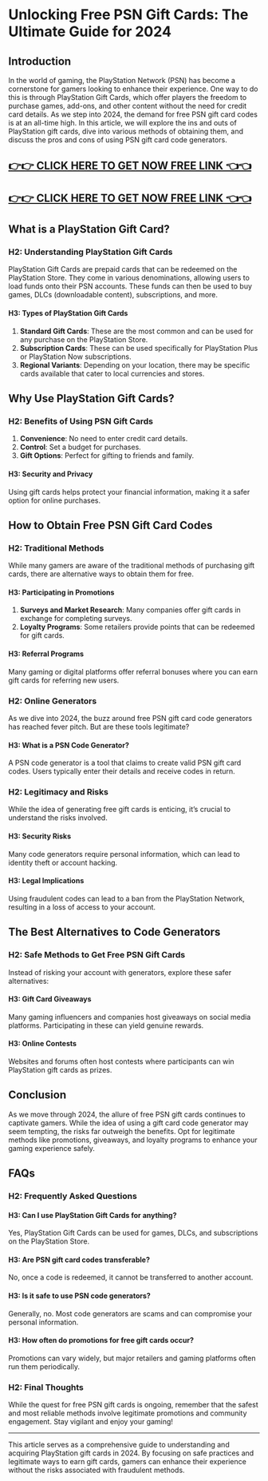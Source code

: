 # Unlocking Free PSN Gift Cards: The Ultimate Guide for 2024

## Introduction

In the world of gaming, the PlayStation Network (PSN) has become a cornerstone for gamers looking to enhance their experience. One way to do this is through PlayStation Gift Cards, which offer players the freedom to purchase games, add-ons, and other content without the need for credit card details. As we step into 2024, the demand for free PSN gift card codes is at an all-time high. In this article, we will explore the ins and outs of PlayStation gift cards, dive into various methods of obtaining them, and discuss the pros and cons of using PSN gift card code generators. 

[👉👉 CLICK HERE TO GET NOW FREE LINK 👈👈](https://todaylink.site/freegiftcard/)
-
[👉👉 CLICK HERE TO GET NOW FREE LINK 👈👈](https://todaylink.site/freegiftcard/)
-
## What is a PlayStation Gift Card?

### H2: Understanding PlayStation Gift Cards

PlayStation Gift Cards are prepaid cards that can be redeemed on the PlayStation Store. They come in various denominations, allowing users to load funds onto their PSN accounts. These funds can then be used to buy games, DLCs (downloadable content), subscriptions, and more. 

#### H3: Types of PlayStation Gift Cards

1. **Standard Gift Cards**: These are the most common and can be used for any purchase on the PlayStation Store.
2. **Subscription Cards**: These can be used specifically for PlayStation Plus or PlayStation Now subscriptions.
3. **Regional Variants**: Depending on your location, there may be specific cards available that cater to local currencies and stores.

## Why Use PlayStation Gift Cards?

### H2: Benefits of Using PSN Gift Cards

1. **Convenience**: No need to enter credit card details.
2. **Control**: Set a budget for purchases.
3. **Gift Options**: Perfect for gifting to friends and family.

#### H3: Security and Privacy

Using gift cards helps protect your financial information, making it a safer option for online purchases.

## How to Obtain Free PSN Gift Card Codes

### H2: Traditional Methods

While many gamers are aware of the traditional methods of purchasing gift cards, there are alternative ways to obtain them for free. 

#### H3: Participating in Promotions

1. **Surveys and Market Research**: Many companies offer gift cards in exchange for completing surveys.
2. **Loyalty Programs**: Some retailers provide points that can be redeemed for gift cards.

#### H3: Referral Programs

Many gaming or digital platforms offer referral bonuses where you can earn gift cards for referring new users.

### H2: Online Generators

As we dive into 2024, the buzz around free PSN gift card code generators has reached fever pitch. But are these tools legitimate? 

#### H3: What is a PSN Code Generator?

A PSN code generator is a tool that claims to create valid PSN gift card codes. Users typically enter their details and receive codes in return.

### H2: Legitimacy and Risks

While the idea of generating free gift cards is enticing, it’s crucial to understand the risks involved.

#### H3: Security Risks

Many code generators require personal information, which can lead to identity theft or account hacking.

#### H3: Legal Implications

Using fraudulent codes can lead to a ban from the PlayStation Network, resulting in a loss of access to your account.

## The Best Alternatives to Code Generators

### H2: Safe Methods to Get Free PSN Gift Cards

Instead of risking your account with generators, explore these safer alternatives:

#### H3: Gift Card Giveaways

Many gaming influencers and companies host giveaways on social media platforms. Participating in these can yield genuine rewards.

#### H3: Online Contests

Websites and forums often host contests where participants can win PlayStation gift cards as prizes.

## Conclusion

As we move through 2024, the allure of free PSN gift cards continues to captivate gamers. While the idea of using a gift card code generator may seem tempting, the risks far outweigh the benefits. Opt for legitimate methods like promotions, giveaways, and loyalty programs to enhance your gaming experience safely.

## FAQs

### H2: Frequently Asked Questions

#### H3: Can I use PlayStation Gift Cards for anything?

Yes, PlayStation Gift Cards can be used for games, DLCs, and subscriptions on the PlayStation Store.

#### H3: Are PSN gift card codes transferable?

No, once a code is redeemed, it cannot be transferred to another account.

#### H3: Is it safe to use PSN code generators?

Generally, no. Most code generators are scams and can compromise your personal information.

#### H3: How often do promotions for free gift cards occur?

Promotions can vary widely, but major retailers and gaming platforms often run them periodically.

### H2: Final Thoughts

While the quest for free PSN gift cards is ongoing, remember that the safest and most reliable methods involve legitimate promotions and community engagement. Stay vigilant and enjoy your gaming!

---

This article serves as a comprehensive guide to understanding and acquiring PlayStation gift cards in 2024. By focusing on safe practices and legitimate ways to earn gift cards, gamers can enhance their experience without the risks associated with fraudulent methods.
